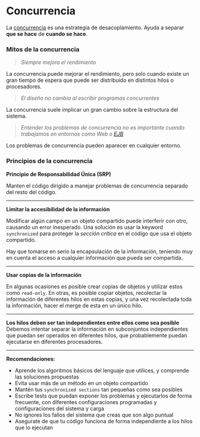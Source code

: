 # Concurrencia
La [concurrencia](./../Conceptos) es una estrategia de desacoplamiento. Ayuda a separar **que se hace** de **cuando se hace**.

### Mitos de la concurrencia

> *Siempre mejora el rendimiento*

La concurrencia puede mejorar el rendimiento, pero solo cuando existe un gran tiempo de espera que puede ser distribuido en distintos hilos o procesadores.

> *El diseño no cambia al escribir programas concurrentes*

La concurrencia suele implicar un gran cambio sobre la estructura del sistema.

> *Entender los problemas de concurrencia no es importante cuando trabajamos en entornos como Web o [EJB](https://www.javatpoint.com/what-is-ejb)*

Los problemas de concurrencia pueden aparecer en cualquier entorno.


### Principios de la concurrencia

**Principio de Responsabilidad Única (SRP)**

Manten el código dirigido a manejar problemas de concurrencia separado del resto del código.
***
**Limitar la accesibilidad de la información**

Modificar algún campo en un objeto compartido puede interferir con otro, causando un error inesperado. Una solución es usar la keyword `synchronized` para proteger la *sección crítica* en el código que usa el objeto compartido.

Hay que tomarse en serio la encapsulación de la información, teniendo muy en cuenta el acceso a cualquier información que pueda ser compartida.
***
**Usar copias de la información**

En algunas ocasiones es posible crear copias de objetos y utilizar estos como `read-only`. En otras, es posible copiar objetos, recolectar la información de diferentes hilos en estas copias, y una vez recolectada toda la información, hacer el merge de esta en un único hilo.
***
**Los hilos deben ser tan independientes entre ellos como sea posible**
Debemos intentar separar la información en subconjuntos independientes que puedan ser operados en diferentes hilos, que probablemente puedan ejecutarse en diferentes procesadores.
***

**Recomendaciones:**
- Aprende los algoritmos básicos del lenguaje que utilices, y comprende las soluciones propuestas
- Evita usar más de un método en un objeto compartido
- Mantén tus `synchronized sections` tan pequeñas como sea posibles
- Escribe tests que puedan exponer los problemas y ejecutarlos de forma frecuente, con diferentes configuraciones programadas y configuraciones del sistema y carga
- No ignores los fallos del sistema que creas que son algo puntual
- Asegurate de que tu código funciona de forma independiente a los hilos que lo ejecutan
